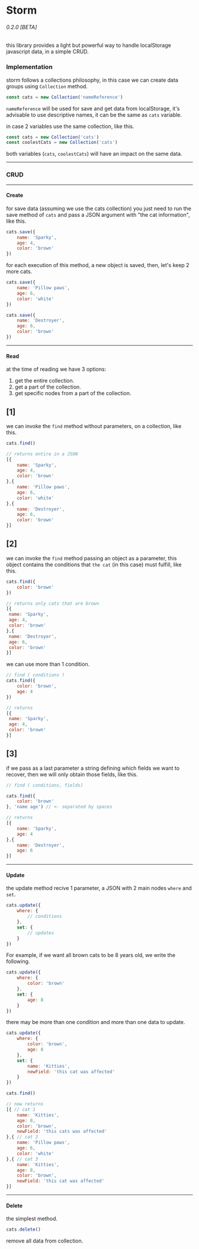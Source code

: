 # Storm
###### 0.2.0 [BETA]

this library provides a light but powerful way to handle localStorage javascript data, in a simple CRUD.

### Implementation

storm follows a collections philosophy, in this case we can create data groups using `Collection` method.

```js
const cats = new Collection('nameReference')
```
`nameReference` will be used for save and get data from localStorage, it's advisable to use descriptive names, it can be the same as `cats` variable.

in case 2 variables use the same collection, like this.

```js
const cats = new Collection('cats')
const coolestCats = new Collection('cats')
```
both variables (`cats`, `coolestCats`) will have an impact on the same data.

---

### CRUD
---
#### Create

for save data (assuming we use the cats collection) you just need to run the save method of `cats` and pass a JSON argument with "the cat information", like this.

```js
cats.save({
	name: 'Sparky',
	age: 4,
	color: 'brown'
})
```
for each execution of this method, a new object is saved, then, let's keep 2 more cats.
```js
cats.save({
	name: 'Pillow paws',
	age: 6,
	color: 'white'
})

cats.save({
	name: 'Destroyer',
	age: 6,
	color: 'brown'
})
```
---
#### Read

at the time of reading we have 3 options:

1. get the entire collection.
2. get a part of the collection.
3. get specific nodes from a part of the collection.

## [1]
we can invoke the `find` method without parameters, on a collection, like this.

```js
cats.find()

// returns entire in a JSON
[{
	name: 'Sparky',
	age: 4,
	color: 'brown'
},{
	name: 'Pillow paws',
	age: 6,
	color: 'white'
},{
	name: 'Destroyer',
	age: 6,
	color: 'brown'
}]
```

## [2]
we can invoke the `find` method passing an object as a parameter, this object contains the conditions that `the cat` (in this case) must fulfill, like this.

```js
cats.find({
	color: 'brown'
})

// returns only cats that are brown
[{
 name: 'Sparky',
 age: 4,
 color: 'brown'
},{
 name: 'Destroyer',
 age: 6,
 color: 'brown'
}]
```
we can use more than 1 condition.
```js
// find ( conditions )
cats.find({
	color: 'brown',
	age: 4
})

// returns
[{
 name: 'Sparky',
 age: 4,
 color: 'brown'
}]
```

## [3]
if we pass as a last parameter a string defining which fields we want to recover, then we will only obtain those fields, like this.

```js
// find ( conditions, fields)

cats.find({
	color: 'brown'
}, 'name age') // <- separated by spaces

// returns
[{
	name: 'Sparky',
	age: 4
},{
	name: 'Destroyer',
	age: 6
}]
```
---
#### Update

the update method recive 1 parameter, a JSON with 2 main nodes `where` and `set`.
```js
cats.update({
	where: {
		// conditions
	},
	set: {
		// updates
	}
})
```
For example, if we want all brown cats to be 8 years old, we write the following.

```js
cats.update({
	where: {
		color: 'brown'
	},
	set: {
		age: 8
	}
})
```
there may be more than one condition and more than one data to update.
```js
cats.update({
	where: {
		color: 'brown',
		age: 8
	},
	set: {
		name: 'Kitties',
		newField: 'this cat was affected'
	}
})

cats.find()

// now returns
[{ // cat 1
	name: 'Kitties',
	age: 8,
	color: 'brown',
	newField: 'this cats was affected'
},{ // cat 2
	name: 'Pillow paws',
	age: 6,
	color: 'white'
},{ // cat 3
	name: 'Kitties',
	age: 8,
	color: 'brown',
	newField: 'this cat was affected'
}]
```
---
#### Delete

the simplest method.
```js
cats.delete()
```
remove all data from collection.
